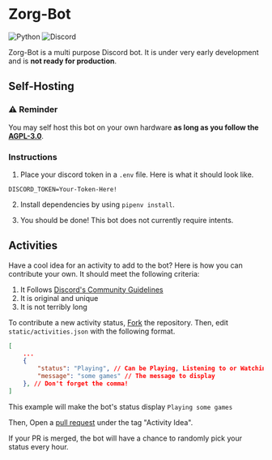 # Zorg-Bot

![Python](https://img.shields.io/badge/python-3670A0?style=for-the-badge&logo=python&logoColor=ffdd54)
![Discord](https://img.shields.io/badge/Discord-%235865F2.svg?style=for-the-badge&logo=discord&logoColor=white)

Zorg-Bot is a multi purpose Discord bot. It is under very early development and is **not ready for production**.

## Self-Hosting

### ⚠️ **Reminder**

You may self host this bot on your own hardware **as long as you follow the [AGPL-3.0](https://github.com/joeuint/Zorg-Bot/blob/main/LICENSE)**.

### Instructions

1. Place your discord token in a `.env` file. Here is what it should look like.

```
DISCORD_TOKEN=Your-Token-Here!
```

2. Install dependencies by using `pipenv install`.

3. You should be done! This bot does not currently require intents.

## Activities

Have a cool idea for an activity to add to the bot? Here is how you can contribute your own. It should meet the following criteria:

1. It Follows [Discord's Community Guidelines](https://discord.com/guidelines)
2. It is original and unique
3. It is not terribly long

To contribute a new activity status, [Fork](https://github.com/joqwer/Zorg-Bot/fork) the repository. Then, edit `static/activities.json` with the following format.

```json
[
    ...
    {
        "status": "Playing", // Can be Playing, Listening to or Watching
        "message": "some games" // The message to display
    }, // Don't forget the comma!
]
```

This example will make the bot's status display `Playing some games`

Then, Open a [pull request](https://github.com/joqwer/Zorg-Bot/pulls) under the tag "Activity Idea".

If your PR is merged, the bot will have a chance to randomly pick your status every hour.
